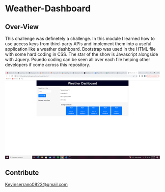 # Weather-Dashboard

## Over-View
This challenge was definetely a challenge. In this module I learned how to use access keys from third-party APIs and implement them into a useful application like a weather dashboard. Bootstrap was used in the HTML file with some hard coding in CSS. The star of the show is Javascript alongside with Jquery. Psuedo coding can be seen all over each file helping other developers if come across this repository. 

![Alt text](weather.png)

## Contribute 
Kevinserrano0823@gmail.com